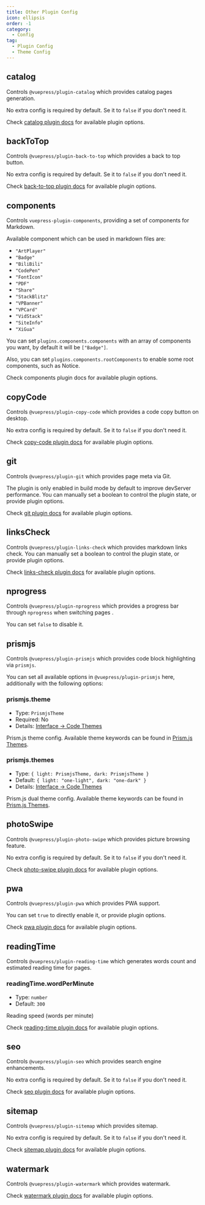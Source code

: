 ```yaml
---
title: Other Plugin Config
icon: ellipsis
order: -1
category:
  - Config
tag:
  - Plugin Config
  - Theme Config
---
```


## catalog <Badge text="enabled by default" />

Controls `@vuepress/plugin-catalog` which provides catalog pages generation.

No extra config is required by default. Se it to `false` if you don't need it.

Check [catalog plugin docs][catalog-config] for available plugin options.

## backToTop <Badge text="enabled by default" />

Controls `@vuepress/plugin-back-to-top` which provides a back to top button.

No extra config is required by default. Se it to `false` if you don't need it.

Check [back-to-top plugin docs][back-to-top-config] for available plugin options.

## components

Controls `vuepress-plugin-components`, providing a set of components for Markdown.

Available component which can be used in markdown files are:

- `"ArtPlayer"`
- `"Badge"`
- `"BiliBili"`
- `"CodePen"`
- `"FontIcon"`
- `"PDF"`
- `"Share"`
- `"StackBlitz"`
- `"VPBanner"`
- `"VPCard"`
- `"VidStack"`
- `"SiteInfo"`
- `"XiGua"`

You can set `plugins.components.components` with an array of components you want, by default it will be `["Badge"]`.

Also, you can set `plugins.components.rootComponents` to enable some root components, such as Notice.

Check <ProjectLink name="components" path="/config.html">components plugin docs</ProjectLink> for available plugin options.

## copyCode <Badge text="enabled by default" />

Controls `@vuepress/plugin-copy-code` which provides a code copy button on desktop.

No extra config is required by default. Se it to `false` if you don't need it.

Check [copy-code plugin docs][copy-code-config] for available plugin options.

## git <Badge text="enabled in production" />

Controls `@vuepress/plugin-git` which provides page meta via Git.

The plugin is only enabled in build mode by default to improve devServer performance. You can manually set a boolean to control the plugin state, or provide plugin options.

Check [git plugin docs][git-config] for available plugin options.

## linksCheck <Badge text="enabled by default" />

Controls `@vuepress/plugin-links-check` which provides markdown links check. You can manually set a boolean to control the plugin state, or provide plugin options.

Check [links-check plugin docs][links-check-config] for available plugin options.

## nprogress <Badge text="enabled by default" />

Controls `@vuepress/plugin-nprogress` which provides a progress bar through `nprogress` when switching pages .

You can set `false` to disable it.

## prismjs

Controls `@vuepress/plugin-prismjs` which provides code block highlighting via `prismjs`.

You can set all available options in `@vuepress/plugin-prismjs` here, additionally with the following options:

### prismjs.theme

- Type: `PrismjsTheme`
- Required: No
- Details: [Interface → Code Themes](../../guide/feature/code-block.md#prismjs)

Prism.js theme config. Available theme keywords can be found in [Prism.js Themes](../../guide/feature/code-block.md#prismjs).

### prismjs.themes

- Type: `{ light: PrismjsTheme, dark: PrismjsTheme }`
- Default: `{ light: "one-light", dark: "one-dark" }`
- Details: [Interface → Code Themes](../../guide/feature/code-block.md#prismjs)

Prism.js dual theme config. Available theme keywords can be found in [Prism.js Themes](../../guide/feature/code-block.md#prismjs).

## photoSwipe <Badge text="enabled by default" />

Controls `@vuepress/plugin-photo-swipe` which provides picture browsing feature.

No extra config is required by default. Se it to `false` if you don't need it.

Check [photo-swipe plugin docs][photo-swipe-config] for available plugin options.

## pwa

Controls `@vuepress/plugin-pwa` which provides PWA support.

You can set `true` to directly enable it, or provide plugin options.

Check [pwa plugin docs][pwa-config] for available plugin options.

## readingTime <Badge text="enabled by default" />

Controls `@vuepress/plugin-reading-time` which generates words count and estimated reading time for pages.

### readingTime.wordPerMinute

- Type: `number`
- Default: `300`

Reading speed (words per minute)

Check [reading-time plugin docs][reading-time-config] for available plugin options.

## seo <Badge text="enabled by default" />

Controls `@vuepress/plugin-seo` which provides search engine enhancements.

No extra config is required by default. Se it to `false` if you don't need it.

Check [seo plugin docs][seo-config] for available plugin options.

## sitemap <Badge text="enabled by default" />

Controls `@vuepress/plugin-sitemap` which provides sitemap.

No extra config is required by default. Se it to `false` if you don't need it.

Check [sitemap plugin docs][sitemap-config] for available plugin options.

## watermark

Controls `@vuepress/plugin-watermark` which provides watermark.

Check [watermark plugin docs][watermark-config] for available plugin options.

[back-to-top-config]: https://ecosystem.vuejs.press/plugins/back-to-top.html#options
[catalog-config]: https://ecosystem.vuejs.press/plugins/features/catalog.html#options
[copy-code-config]: https://ecosystem.vuejs.press/plugins/features/copy-code.html#options
[git-config]: https://ecosystem.vuejs.press/plugins/development/git.html#options
[links-check-config]: https://ecosystem.vuejs.press/plugins/markdown/links-check.html#options
[photo-swipe-config]: https://ecosystem.vuejs.press/plugins/features/photo-swipe.html#options
[pwa-config]: https://ecosystem.vuejs.press/plugins/pwa/pwa/config.html#options
[reading-time-config]: https://ecosystem.vuejs.press/plugins/development/reading-time.html#options
[seo-config]: https://ecosystem.vuejs.press/plugins/seo/seo/config.html
[sitemap-config]: https://ecosystem.vuejs.press/plugins/seo/sitemap/config.html
[watermark-config]: https://ecosystem.vuejs.press/plugins/features/watermark.html

